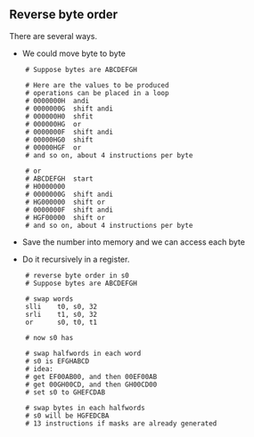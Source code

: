 ## Reverse byte order

There are several ways. 

* We could move byte to byte

```
    # Suppose bytes are ABCDEFGH

    # Here are the values to be produced
    # operations can be placed in a loop
    # 0000000H  andi
    # 0000000G  shift andi
    # 000000H0  shfit
    # 000000HG  or
    # 0000000F  shift andi
    # 00000HG0  shift
    # 00000HGF  or
    # and so on, about 4 instructions per byte

    # or
    # ABCDEFGH  start
    # H0000000  
    # 0000000G  shift andi
    # HG000000  shift or
    # 0000000F  shift andi
    # HGF00000  shift or
    # and so on, about 4 instructions per byte

```

* Save the number into memory and we can access each byte

* Do it recursively in a register.

```
    # reverse byte order in s0
    # Suppose bytes are ABCDEFGH

    # swap words
    slli    t0, s0, 32 
    srli    t1, s0, 32 
    or      s0, t0, t1

    # now s0 has 

    # swap halfwords in each word
    # s0 is EFGHABCD
    # idea:
    # get EF00AB00, and then 00EF00AB  
    # get 00GH00CD, and then GH00CD00
    # set s0 to GHEFCDAB

    # swap bytes in each halfwords
    # s0 will be HGFEDCBA
    # 13 instructions if masks are already generated
```
